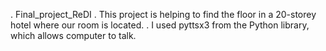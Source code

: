 . Final_project_ReDI
. This project is helping to find the floor in a 20-storey hotel where our room is located.
. I used pyttsx3 from the Python library, which allows computer to talk.
